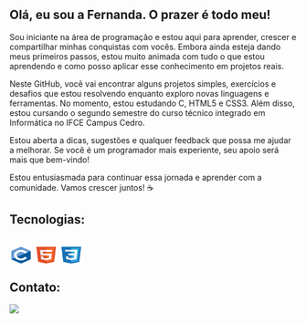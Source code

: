## Olá, eu sou a Fernanda. O prazer é todo meu!

Sou iniciante na área de programação e estou aqui para aprender, crescer e compartilhar minhas conquistas com vocês. Embora ainda esteja dando meus primeiros passos, estou muito animada com tudo o que estou aprendendo e como posso aplicar esse conhecimento em projetos reais.

Neste GitHub, você vai encontrar alguns projetos simples, exercícios e desafios que estou resolvendo enquanto exploro novas linguagens e ferramentas. No momento, estou estudando C, HTML5 e CSS3. Além disso, estou cursando o segundo semestre do curso técnico integrado em Informática no IFCE Campus Cedro.

Estou aberta a dicas, sugestões e qualquer feedback que possa me ajudar a melhorar. Se você é um programador mais experiente, seu apoio será mais que bem-vindo!

Estou entusiasmada para continuar essa jornada e aprender com a comunidade. Vamos crescer juntos! ☕

## Tecnologias:

<div style="display: inline_block"><br>
  <img align="center" alt="Rafa-Csharp" height="30" width="40" src="https://raw.githubusercontent.com/devicons/devicon/master/icons/c/c-original.svg">
  <img align="center" alt="Rafa-HTML" height="30" width="40" src="https://raw.githubusercontent.com/devicons/devicon/master/icons/html5/html5-original.svg">
  <img align="center" alt="Rafa-CSS" height="30" width="40" src="https://raw.githubusercontent.com/devicons/devicon/master/icons/css3/css3-original.svg">
</div>
  
## Contato:
 
<div> 
  <a href = "n.nandcchi@gmail.com"><img src="https://img.shields.io/badge/-Gmail-%23333?style=for-the-badge&logo=gmail&logoColor=white" target="_blank"></a>
</div>
